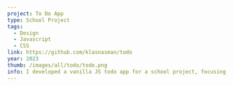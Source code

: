 ```yaml
---
project: To Do App
type: School Project
tags:
  - Design
  - Javascript
  - CSS
link: https://github.com/klasnasman/todo
year: 2023
thumb: /images/all/todo/todo.png
info: I developed a vanilla JS todo app for a school project, focusing on simplicity and functionality.
---
```

